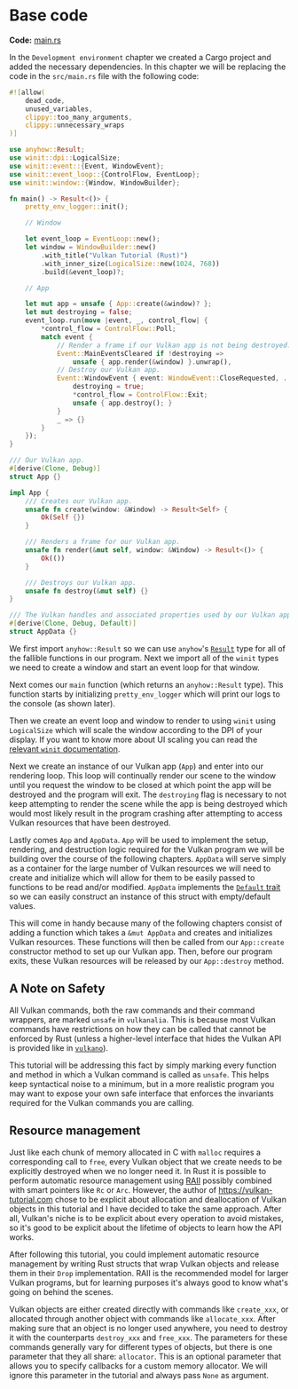 # Base code

**Code:** [main.rs](https://github.com/KyleMayes/vulkanalia/tree/master/tutorial/src/00_base_code.rs)

In the `Development environment` chapter we created a Cargo project and added the necessary dependencies. In this chapter we will be replacing the code in the `src/main.rs` file with the following code:

```rust
#![allow(
    dead_code,
    unused_variables,
    clippy::too_many_arguments,
    clippy::unnecessary_wraps
)]

use anyhow::Result;
use winit::dpi::LogicalSize;
use winit::event::{Event, WindowEvent};
use winit::event_loop::{ControlFlow, EventLoop};
use winit::window::{Window, WindowBuilder};

fn main() -> Result<()> {
    pretty_env_logger::init();

    // Window

    let event_loop = EventLoop::new();
    let window = WindowBuilder::new()
        .with_title("Vulkan Tutorial (Rust)")
        .with_inner_size(LogicalSize::new(1024, 768))
        .build(&event_loop)?;

    // App

    let mut app = unsafe { App::create(&window)? };
    let mut destroying = false;
    event_loop.run(move |event, _, control_flow| {
        *control_flow = ControlFlow::Poll;
        match event {
            // Render a frame if our Vulkan app is not being destroyed.
            Event::MainEventsCleared if !destroying =>
                unsafe { app.render(&window) }.unwrap(),
            // Destroy our Vulkan app.
            Event::WindowEvent { event: WindowEvent::CloseRequested, .. } => {
                destroying = true;
                *control_flow = ControlFlow::Exit;
                unsafe { app.destroy(); }
            }
            _ => {}
        }
    });
}

/// Our Vulkan app.
#[derive(Clone, Debug)]
struct App {}

impl App {
    /// Creates our Vulkan app.
    unsafe fn create(window: &Window) -> Result<Self> {
        Ok(Self {})
    }

    /// Renders a frame for our Vulkan app.
    unsafe fn render(&mut self, window: &Window) -> Result<()> {
        Ok(())
    }

    /// Destroys our Vulkan app.
    unsafe fn destroy(&mut self) {}
}

/// The Vulkan handles and associated properties used by our Vulkan app.
#[derive(Clone, Debug, Default)]
struct AppData {}
```

We first import `anyhow::Result` so we can use `anyhow`'s [`Result`](https://docs.rs/anyhow/latest/anyhow/type.Result.html) type for all of the fallible functions in our program. Next we import all of the `winit` types we need to create a window and start an event loop for that window.

Next comes our `main` function (which returns an `anyhow::Result` type). This function starts by initializing `pretty_env_logger` which will print our logs to the console (as shown later).

Then we create an event loop and window to render to using `winit` using `LogicalSize` which will scale the window according to the DPI of your display. If you want to know more about UI scaling you can read the [relevant `winit` documentation](https://docs.rs/winit/latest/winit/dpi/index.html).

Next we create an instance of our Vulkan app (`App`) and enter into our rendering loop. This loop will continually render our scene to the window until you request the window to be closed at which point the app will be destroyed and the program will exit. The `destroying` flag is necessary to not keep attempting to render the scene while the app is being destroyed which would most likely result in the program crashing after attempting to access Vulkan resources that have been destroyed.

Lastly comes `App` and `AppData`. `App` will be used to implement the setup, rendering, and destruction logic required for the Vulkan program we will be building over the course of the following chapters. `AppData` will serve simply as a container for the large number of Vulkan resources we will need to create and initialize which will allow for them to be easily passed to functions to be read and/or modified. `AppData` implements the [`Default` trait](https://doc.rust-lang.org/std/default/trait.Default.html) so we can easily construct an instance of this struct with empty/default values.

This will come in handy because many of the following chapters consist of adding a function which takes a `&mut AppData` and creates and initializes Vulkan resources. These functions will then be called from our `App::create` constructor method to set up our Vulkan app. Then, before our program exits, these Vulkan resources will be released by our `App::destroy` method.

## A Note on Safety

All Vulkan commands, both the raw commands and their command wrappers, are marked `unsafe` in `vulkanalia`. This is because most Vulkan commands have restrictions on how they can be called that cannot be enforced by Rust (unless a higher-level interface that hides the Vulkan API is provided like in [`vulkano`](https://vulkano.rs)).

This tutorial will be addressing this fact by simply marking every function and method in which a Vulkan command is called as `unsafe`. This helps keep syntactical noise to a minimum, but in a more realistic program you may want to expose your own safe interface that enforces the invariants required for the Vulkan commands you are calling.

## Resource management

Just like each chunk of memory allocated in C with `malloc` requires a corresponding call to `free`, every Vulkan object that we create needs to be explicitly destroyed when we no longer need it. In Rust it is possible to perform automatic resource management using [RAII](https://en.wikipedia.org/wiki/Resource_Acquisition_Is_Initialization) possibly combined with smart pointers like `Rc` or `Arc`. However, the author of <https://vulkan-tutorial.com> chose to be explicit about allocation and deallocation of Vulkan objects in this tutorial and I have decided to take the same approach. After all, Vulkan's niche is to be explicit about every operation to avoid mistakes, so it's good to be explicit about the lifetime of objects to learn how the API works.

After following this tutorial, you could implement automatic resource management by writing Rust structs that wrap Vulkan objects and release them in their `Drop` implementation. RAII is the recommended model for larger Vulkan programs, but for learning purposes it's always good to know what's going on behind the scenes.

Vulkan objects are either created directly with commands like `create_xxx`, or allocated through another object with commands like `allocate_xxx`. After making sure that an object is no longer used anywhere, you need to destroy it with the counterparts `destroy_xxx` and `free_xxx`. The parameters for these commands generally vary for different types of objects, but there is one parameter that they all share: `allocator`. This is an optional parameter that allows you to specify callbacks for a custom memory allocator. We will ignore this parameter in the tutorial and always pass `None` as argument.
